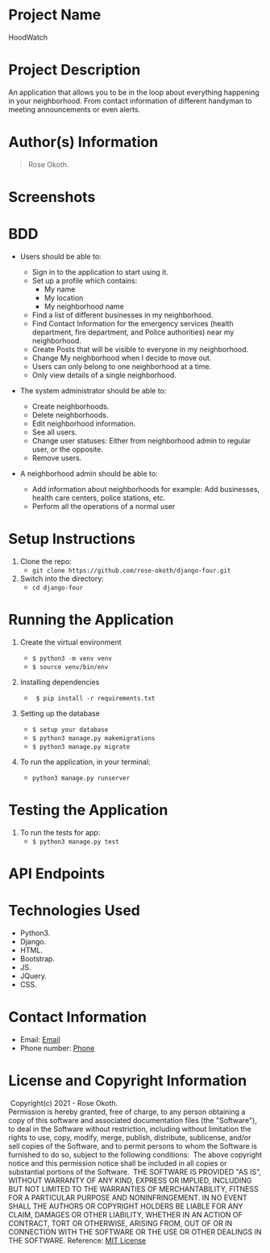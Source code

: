 # Project Name

HoodWatch
​
# Project Description

An application that allows you to be in the loop about everything happening in your neighborhood. From contact information of different handyman to meeting announcements or even alerts. 

# Author(s) Information

> Rose Okoth.
​
# Screenshots

<!-- ![Alt text](/media/Screenshot.png?raw=true "Landing Page")

![Alt text](/media/Screenshot-1.png?raw=true "Project Post") -->

# BDD

* Users should be able to:
    - Sign in to the application to start using it.
    - Set up a profile which contains:
        - My name 
        - My location 
        - My neighborhood name 
    - Find a list of different businesses in my neighborhood.
    - Find Contact Information for the emergency services (health department, fire department, and Police authorities) near my neighborhood.
    - Create Posts that will be visible to everyone in my neighborhood.
    - Change My neighborhood when I decide to move out.
    - Users can only belong to one neighborhood at a time.
    - Only view details of a single neighborhood.

* The system administrator should be able to:
    - Create neighborhoods.
    - Delete neighborhoods.
    - Edit neighborhood information.
    - See all users.
    - Change user statuses: Either from neighborhood admin to regular user, or the opposite.
    - Remove users.

* A neighborhood admin should be able to:
    - Add information about neighborhoods for example: Add businesses, health care centers, police stations, etc.
    - Perform all the operations of a normal user


# Setup Instructions

1. Clone the repo:
   * `git clone https://github.com/rose-okoth/django-four.git`
​
1. Switch into the directory:
   * `cd django-four`
​
# Running the Application

1. Create the virtual environment
   * ` $ python3 -m venv venv `
   * ` $ source venv/bin/env `

1. Installing dependencies
   * ` $ pip install -r requirements.txt`

1. Setting up the database
    * `$ setup your database`
    * `$ python3 manage.py makemigrations`
    * `$ python3 manage.py migrate`

1. To run the application, in your terminal:
    * `python3 manage.py runserver`

# Testing the Application

1. To run the tests for app:
    * `$ python3 manage.py test`

# API Endpoints

<!-- * [https://fauxwwwards.herokuapp.com/api/project/](https://fauxwwwards.herokuapp.com/api/project/)
* [https://fauxwwwards.herokuapp.com/api/profile/](https://fauxwwwards.herokuapp.com/api/profile/) -->
    
# Technologies Used

* Python3.
* Django.
* HTML.
* Bootstrap.
* JS.
* JQuery.
* CSS.
​
# Contact Information

* Email: [Email](mailto:okoth.rose0@gmail.com)
* Phone number: [Phone](tel:+254712476547)
​
# License and Copyright Information
​
Copyright(c) 2021 - Rose Okoth.  
​
Permission is hereby granted, free of charge, to any person obtaining a copy of this software and associated documentation files (the "Software"), to deal in the Software without restriction, including without limitation the rights to use, copy, modify, merge, publish, distribute, sublicense, and/or sell copies of the Software, and to permit persons to whom the Software is furnished to do so, subject to the following conditions:
​
The above copyright notice and this permission notice shall be included in all copies or substantial portions of the Software.
​
THE SOFTWARE IS PROVIDED "AS IS", WITHOUT WARRANTY OF ANY KIND, EXPRESS OR IMPLIED, INCLUDING BUT NOT LIMITED TO THE WARRANTIES OF MERCHANTABILITY, FITNESS FOR A PARTICULAR PURPOSE AND NONINFRINGEMENT. IN NO EVENT SHALL THE AUTHORS OR COPYRIGHT HOLDERS BE LIABLE FOR ANY CLAIM, DAMAGES OR OTHER LIABILITY, WHETHER IN AN ACTION OF CONTRACT, TORT OR OTHERWISE, ARISING FROM, OUT OF OR IN CONNECTION WITH THE SOFTWARE OR THE USE OR OTHER DEALINGS IN THE SOFTWARE.
​
Reference: [MIT License](https://opensource.org/licenses/MIT)